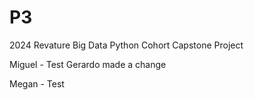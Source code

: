 # P3
2024 Revature Big Data Python Cohort Capstone Project

Miguel - Test
Gerardo made a change

Megan - Test
